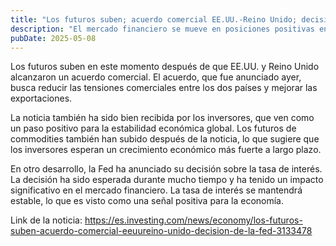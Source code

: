 ```yaml
---
title: "Los futuros suben; acuerdo comercial EE.UU.-Reino Unido; decisión de la Fed"
description: "El mercado financiero se mueve en posiciones positivas en respuesta a la noticia de un acuerdo comercial entre EE.UU. y Reino Unido, y la decisión de la Fed sobre la tasa de interés."
pubDate: 2025-05-08
---
```


Los futuros suben en este momento después de que EE.UU. y Reino Unido alcanzaron un acuerdo comercial. El acuerdo, que fue anunciado ayer, busca reducir las tensiones comerciales entre los dos países y mejorar las exportaciones.

La noticia también ha sido bien recibida por los inversores, que ven como un paso positivo para la estabilidad económica global. Los futuros de commodities también han subido después de la noticia, lo que sugiere que los inversores esperan un crecimiento económico más fuerte a largo plazo.

En otro desarrollo, la Fed ha anunciado su decisión sobre la tasa de interés. La decisión ha sido esperada durante mucho tiempo y ha tenido un impacto significativo en el mercado financiero. La tasa de interés se mantendrá estable, lo que es visto como una señal positiva para la economía.

Link de la noticia: https://es.investing.com/news/economy/los-futuros-suben-acuerdo-comercial-eeuureino-unido-decision-de-la-fed-3133478